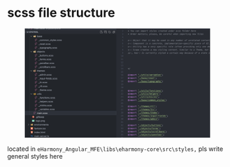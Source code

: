 # scss file structure

<figure><img src="../.gitbook/assets/Screen Shot 2022-12-20 at 11.55.24.png" alt=""><figcaption></figcaption></figure>

located in `eHarmony_Angular_MFE\libs\eharmony-core\src\styles,` pls write general styles here
